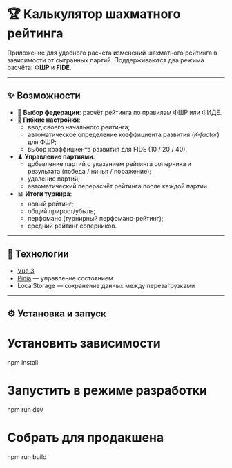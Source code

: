 # 🏆 Калькулятор шахматного рейтинга

Приложение для удобного расчёта изменений шахматного рейтинга в зависимости от сыгранных партий. Поддерживаются два режима расчёта: **ФШР** и **FIDE**.

---

## ✨ Возможности

- 🔢 **Выбор федерации**: расчёт рейтинга по правилам ФШР или ФИДЕ.  
- 🎯 **Гибкие настройки**:
  - ввод своего начального рейтинга;
  - автоматическое определение коэффициента развития (*K-factor*) для ФШР;
  - выбор коэффициента развития для FIDE (10 / 20 / 40).  
- ♟ **Управление партиями**:
  - добавление партий с указанием рейтинга соперника и результата (победа / ничья / поражение);
  - удаление партий;  
  - автоматический перерасчёт рейтинга после каждой партии.  
- 📊 **Итоги турнира**:
  - новый рейтинг;
  - общий прирост/убыль;
  - перфоманс (турнирный перфоманс-рейтинг);
  - средний рейтинг соперников.

---

## 🚀 Технологии
- [Vue 3](https://vuejs.org/)  
- [Pinia](https://pinia.vuejs.org/) — управление состоянием  
- LocalStorage — сохранение данных между перезагрузками  

---

## ⚙️ Установка и запуск

# Установить зависимости
npm install

# Запустить в режиме разработки
npm run dev

# Собрать для продакшена
npm run build
